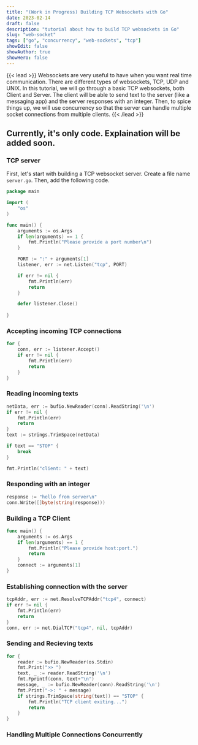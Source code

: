 ```yaml
---
title: "(Work in Progress) Building TCP Websockets with Go"
date: 2023-02-14
draft: false
description: "tutorial about how to build TCP websockets in Go"
slug: "web-socket"
tags: ["go", "concurrency", "web-sockets", "tcp"]
showEdit: false
showAuthor: true
showHero: false
---
```

{{< lead >}}
Websockets are very useful to have when you want real time communication. There are different types of websockets, TCP, UDP and UNIX. In this tutorial, we will go through a basic TCP websockets, both Client and Server. The client will be able to send text to the server (like a messaging app) and the server responses with an integer. Then, to spice things up, we will use concurrency so that the server can handle multiple socket connections from multiple clients.
{{< /lead >}}

## Currently, it's only code. Explaination will be added soon.
### TCP server

First, let's start with building a TCP websocket server. Create a file name `server.go`. Then, add the following code.

```go
package main

import (
    "os"
)

func main() {
    arguments := os.Args
    if len(arguments) == 1 {
        fmt.Println("Please provide a port number\n")
    } 

    PORT := ":" + arguments[1]
    listener, err := net.Listen("tcp", PORT)

    if err != nil {
        fmt.Println(err)
        return
    }

    defer listener.Close()
    
}
```

### Accepting incoming TCP connections

```go
for {
    conn, err := listener.Accept()
    if err != nil {
        fmt.Println(err)
        return
    }
}
```

### Reading incoming texts

```go
netData, err := bufio.NewReader(conn).ReadString('\n')
if err != nil {
    fmt.Println(err)
    return
}
text := strings.TrimSpace(netData)

if text == "STOP" {
    break
}

fmt.Println("client: " + text)
```


### Responding with an integer
```go
response := "hello from server\n"
conn.Write([]byte(string(response)))
```

### Building a TCP Client

```go
func main() {
    arguments := os.Args
    if len(arguments) == 1 {
        fmt.Println("Please provide host:port.")
        return
    }
	connect := arguments[1]
}
```

### Establishing connection with the server
```go
tcpAddr, err := net.ResolveTCPAddr("tcp4", connect)
if err != nil {
    fmt.Println(err)
    return
}
conn, err := net.DialTCP("tcp4", nil, tcpAddr)
```

### Sending and Recieving texts
```go
for {
    reader := bufio.NewReader(os.Stdin)
    fmt.Print(">> ")
    text, _ := reader.ReadString('\n')
    fmt.Fprintf(conn, text+"\n")
    message, _ := bufio.NewReader(conn).ReadString('\n')
    fmt.Print("->: " + message)
    if strings.TrimSpace(string(text)) == "STOP" {
        fmt.Println("TCP client exiting...")
        return
    }
}
```


### Handling Multiple Connections Concurrently